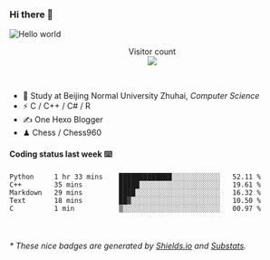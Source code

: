 ### Hi there 👋


<img src="https://raw.githubusercontent.com/sagar-viradiya/sagar-viradiya/master/resources/banner.png" alt="Hello world">
<p align="center"> 
  Visitor count<br/>
  <img src="https://profile-counter.glitch.me/youszoe/count.svg" />
</p>

<br/>


- 🍻  Study at Beijing Normal University Zhuhai, _Computer Science_
- ⚡  C / C++ / C# / R
- ✍️  One Hexo Blogger
- ♟  Chess / Chess960 


#### Coding status last week ⌨️

<!--START_SECTION:waka-->
```text
Python     1 hr 33 mins    █████████████░░░░░░░░░░░░   52.11 % 
C++        35 mins         █████░░░░░░░░░░░░░░░░░░░░   19.61 % 
Markdown   29 mins         ████░░░░░░░░░░░░░░░░░░░░░   16.32 % 
Text       18 mins         ██▓░░░░░░░░░░░░░░░░░░░░░░   10.50 % 
C          1 min           ▒░░░░░░░░░░░░░░░░░░░░░░░░   00.97 % 
```
<!--END_SECTION:waka-->

<br/>

<center><img src="http://ghchart.rshah.org/409ba5/yousazoe" alt="" /></center>


<h6>* These nice badges are generated by <a href="https://shields.io/">Shields.io</a> and <a href="https://github.com/spencerwooo/Substats">Substats</a>.</h6>

